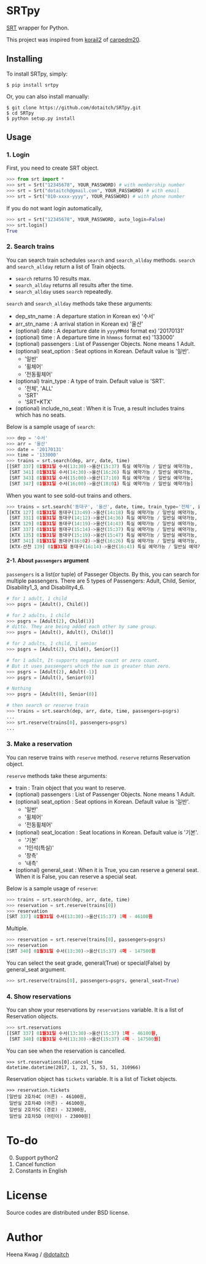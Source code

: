 # SRTpy

[SRT](https://etk.srail.co.kr) wrapper for Python.

This project was inspired from [korail2](https://github.com/carpedm20/korail2) of [carpedm20](https://carpedm20.github.io).

## Installing

To install SRTpy, simply:

    $ pip install srtpy

Or, you can also install manually:

    $ git clone https://github.com/dotaitch/SRTpy.git
    $ cd SRTpy
    $ python setup.py install

## Usage

### 1. Login

First, you need to create SRT object.

```python
>>> from srt import *
>>> srt = Srt("12345678", YOUR_PASSWORD) # with membership number
>>> srt = Srt("dotaitch@gmail.com", YOUR_PASSWORD) # with email
>>> srt = Srt("010-xxxx-yyyy", YOUR_PASSWORD) # with phone number
```

If you do not want login automatically, 

```python
>>> srt = Srt("12345678", YOUR_PASSWORD, auto_login=False)
>>> srt.login()
True
```

### 2. Search trains

You can search train schedules `search` and `search_allday` methods.
`search` and `search_allday` return a list of Train objects.

- `search` returns 10 results max.
- `search_allday` returns all results after the time.
- `search_allday` uses `search` repeatedly.

`search` and `search_allday` methods take these arguments:

- dep_stn_name : A departure station in Korean  ex) '수서'
- arr_stn_name : A arrival station in Korean  ex) '울산'
- (optional) date : A departure date in `yyyyMMdd` format  ex) '20170131'
- (optional) time : A departure time in `hhmmss` format  ex) '133000'
- (optional) passengers : List of Passenger Objects. None means 1 Adult. 
- (optional) seat_option : Seat options in Korean. Default value is '일반'.
    - '일반'
    - '휠체어'
    - '전동휠체어'
- (optional) train_type : A type of train. Default value is 'SRT'.
    - '전체', 'ALL'
    - 'SRT'
    - 'SRT+KTX'
- (optional) include_no_seat : When it is True, a result includes trains which has no seats.

Below is a sample usage of `search`:

```python
>>> dep = '수서'
>>> arr = '울산'
>>> date = '20170131'
>>> time = '133000'
>>> trains = srt.search(dep, arr, date, time)
[[SRT 337] 01월31일 수서(13:30)->울산(15:37) 특실 예약가능 / 일반실 예약가능,
 [SRT 341] 01월31일 수서(14:30)->울산(16:26) 특실 예약가능 / 일반실 예약가능,
 [SRT 343] 01월31일 수서(15:00)->울산(17:10) 특실 예약가능 / 일반실 예약가능,
 [SRT 347] 01월31일 수서(16:00)->울산(18:01) 특실 예약가능 / 일반실 예약가능]
```

When you want to see sold-out trains and others.

```python
>>> trains = srt.search('동대구', '울산', date, time, train_type='전체', include_no_seat=True)
[[KTX 127] 01월31일 동대구(13:49)->울산(14:18) 특실 예약가능 / 일반실 예약가능,
 [SRT 331] 01월31일 동대구(14:12)->울산(14:36) 특실 예약가능 / 일반실 예약가능,
 [KTX 129] 01월31일 동대구(14:19)->울산(14:43) 특실 예약가능 / 일반실 예약가능,
 [SRT 337] 01월31일 동대구(15:14)->울산(15:37) 특실 예약가능 / 일반실 예약가능,
 [KTX 135] 01월31일 동대구(15:19)->울산(15:47) 특실 예약가능 / 일반실 예약가능,
 [SRT 341] 01월31일 동대구(16:02)->울산(16:26) 특실 예약가능 / 일반실 예약가능,
 [KTX-산천 139] 01월31일 동대구(16:14)->울산(16:43) 특실 예약가능 / 일반실 예약가능]
```

#### 2-1. About `passengers` argument

`passengers` is a list(or tuple) of Passeger Objects.
By this, you can search for multiple passengers.
There are 5 types of Passengers: Adult, Child, Senior, Disability1_3, and Disability4_6.

```python
# for 1 adult, 1 child
>>> psgrs = [Adult(), Child()]

# for 2 adults, 1 child
>>> psgrs = [Adult(2), Child(1)]
# ditto. They are being added each other by same group.
>>> psgrs = [Adult(), Adult(), Child()]

# for 2 adults, 1 child, 1 senior
>>> psgrs = [Adult(2), Child(), Senior()]

# for 1 adult, It supports negative count or zero count. 
# But it uses passengers which the sum is greater than zero.
>>> psgrs = [Adult(2), Adult(-1)]
>>> psgrs = [Adult(), Senior(0)]

# Nothing
>>> psgrs = [Adult(0), Senior(0)]

# then search or reserve train
>>> trains = srt.search(dep, arr, date, time, passengers=psgrs)
...
>>> srt.reserve(trains[0], passengers=psgrs)
...
```

### 3. Make a reservation

You can reserve trains with `reserve` method.
`reserve` returns Reservation object.

`reserve` methods take these arguments:

- train : Train object that you want to reserve.
- (optional) passengers : List of Passenger Objects. None means 1 Adult. 
- (optional) seat_option : Seat options in Korean. Default value is '일반'.
    - '일반'
    - '휠체어'
    - '전동휠체어'
- (optional) seat_location : Seat locations in Korean. Default value is '기본'.
    - '기본'
    - '1인석(특실)'
    - '창측'
    - '내측'
- (optional) general_seat : When it is True, you can reserve a general seat. When it is False, you can reserve a special seat.

Below is a sample usage of `reserve`:

```python
>>> trains = srt.search(dep, arr, date, time)
>>> reservation = srt.reserve(trains[0])
>>> reservation
[SRT 337] 01월31일 수서(13:30)->울산(15:37) 1매 - 46100원
```

Multiple.

```python
>>> reservation = srt.reserve(trains[0], passengers=psgrs)
>>> reservation
[SRT 340] 01월31일 수서(13:30)->울산(15:37) 4매 - 147500원
```

You can select the seat grade, general(True) or special(False) by general_seat argument.

```python
>>> srt.reserve(trains[0], passengers=psgrs, general_seat=True)
```

### 4. Show reservations ####

You can show your reservations by `reservations` variable.
It is a list of Reservation objects.

```python
>>> srt.reservations
[[SRT 337] 01월31일 수서(13:30)->울산(15:37) 1매 - 46100원,
 [SRT 340] 01월31일 수서(13:30)->울산(15:37) 4매 - 147500원]
```

You can see when the reservation is cancelled. 

```
>>> srt.reservations[0].cancel_time
datetime.datetime(2017, 1, 23, 5, 53, 51, 310966)
```

Reservation object has `tickets` variable.
It is a list of Ticket objects.

```
>>> reservation.tickets
[일반실 2호차4C (어른) - 46100원,
 일반실 2호차4D (어른) - 46100원,
 일반실 2호차5C (경로) - 32300원,
 일반실 2호차5D (어린이) - 23000원]
```

# To-do

0. Support python2
1. Cancel function
2. Constants in English

# License

Source codes are distributed under BSD license.

# Author

Heena Kwag / [@dotaitch](https://github.com/dotaitch)
